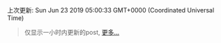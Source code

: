 
  
 上次更新: Sun Jun 23 2019 05:00:33 GMT+0000 (Coordinated Universal Time) 

 > 仅显示一小时内更新的post, [更多...](screenshots/)
  
